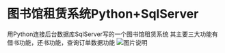 # 图书馆租赁系统Python+SqlServer
用Python连接后台数据库SqlServer写的一个图书馆租赁系统
其主要三大功能有借书功能，还书功能，查询订单数据功能
<img src="image\哈哈.jpeg" alt="图片说明" width="宽度" height="高度">
